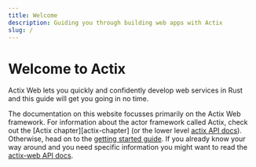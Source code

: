 ```yaml
---
title: Welcome
description: Guiding you through building web apps with Actix
slug: /
---
```


# Welcome to Actix

Actix Web lets you quickly and confidently develop web services in Rust and this guide will get you going in no time.

The documentation on this website focusses primarily on the Actix Web framework. For information about the actor framework called Actix, check out the [Actix chapter][actix-chapter] (or the lower level [actix API docs][actix-docs]). Otherwise, head on to the [getting started guide][getting-started]. If you already know your way around and you need specific information you might want to read the [actix-web API docs][actix-web-docs].

[getting-started]: ./getting-started
[actix-web-docs]: https://docs.rs/actix-web
[actix-docs]: https://docs.rs/actix
[actix-book]: ./actix
